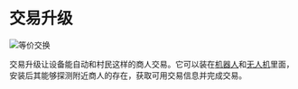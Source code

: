 # 交易升级

![等价交换](oredict:oc:tradingUpgrade)

交易升级让设备能自动和村民这样的商人交易。它可以装在[机器人](../block/robot.md)和[无人机](drone.md)里面，安装后其能够探测附近商人的存在，获取可用交易信息并完成交易。
